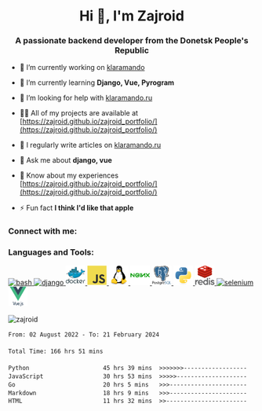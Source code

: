 <h1 align="center">Hi 👋, I'm Zajroid</h1>
<h3 align="center">A passionate backend developer from the Donetsk People's Republic</h3>

- 🔭 I’m currently working on [klaramando](klaramando.ru)

- 🌱 I’m currently learning **Django, Vue, Pyrogram**

- 🤝 I’m looking for help with [klaramando.ru](klaramando.ru)

- 👨‍💻 All of my projects are available at [https://zajroid.github.io/zajroid_portfolio/](https://zajroid.github.io/zajroid_portfolio/)

- 📝 I regularly write articles on [klaramando.ru](klaramando.ru)

- 💬 Ask me about **django, vue**

- 📄 Know about my experiences [https://zajroid.github.io/zajroid_portfolio/](https://zajroid.github.io/zajroid_portfolio/)

- ⚡ Fun fact **I think I'd like that apple**

<h3 align="left">Connect with me:</h3>
<p align="left">
</p>

<h3 align="left">Languages and Tools:</h3>
<p align="left"> <a href="https://www.gnu.org/software/bash/" target="_blank" rel="noreferrer"> <img src="https://www.vectorlogo.zone/logos/gnu_bash/gnu_bash-icon.svg" alt="bash" width="40" height="40"/> </a> <a href="https://www.djangoproject.com/" target="_blank" rel="noreferrer"> <img src="https://cdn.worldvectorlogo.com/logos/django.svg" alt="django" width="40" height="40"/> </a> <a href="https://www.docker.com/" target="_blank" rel="noreferrer"> <img src="https://raw.githubusercontent.com/devicons/devicon/master/icons/docker/docker-original-wordmark.svg" alt="docker" width="40" height="40"/> </a> <a href="https://developer.mozilla.org/en-US/docs/Web/JavaScript" target="_blank" rel="noreferrer"> <img src="https://raw.githubusercontent.com/devicons/devicon/master/icons/javascript/javascript-original.svg" alt="javascript" width="40" height="40"/> </a> <a href="https://www.linux.org/" target="_blank" rel="noreferrer"> <img src="https://raw.githubusercontent.com/devicons/devicon/master/icons/linux/linux-original.svg" alt="linux" width="40" height="40"/> </a> <a href="https://www.nginx.com" target="_blank" rel="noreferrer"> <img src="https://raw.githubusercontent.com/devicons/devicon/master/icons/nginx/nginx-original.svg" alt="nginx" width="40" height="40"/> </a> <a href="https://www.postgresql.org" target="_blank" rel="noreferrer"> <img src="https://raw.githubusercontent.com/devicons/devicon/master/icons/postgresql/postgresql-original-wordmark.svg" alt="postgresql" width="40" height="40"/> </a> <a href="https://www.python.org" target="_blank" rel="noreferrer"> <img src="https://raw.githubusercontent.com/devicons/devicon/master/icons/python/python-original.svg" alt="python" width="40" height="40"/> </a> <a href="https://redis.io" target="_blank" rel="noreferrer"> <img src="https://raw.githubusercontent.com/devicons/devicon/master/icons/redis/redis-original-wordmark.svg" alt="redis" width="40" height="40"/> </a> <a href="https://www.selenium.dev" target="_blank" rel="noreferrer"> <img src="https://raw.githubusercontent.com/detain/svg-logos/780f25886640cef088af994181646db2f6b1a3f8/svg/selenium-logo.svg" alt="selenium" width="40" height="40"/> </a> <a href="https://vuejs.org/" target="_blank" rel="noreferrer"> <img src="https://raw.githubusercontent.com/devicons/devicon/master/icons/vuejs/vuejs-original-wordmark.svg" alt="vuejs" width="40" height="40"/> </a> </p>


<p><img align="center" src="https://github-readme-stats.vercel.app/api/top-langs?username=zajroid&show_icons=true&locale=en&layout=compact" alt="zajroid" /></p>



<!--START_SECTION:waka-->

```txt
From: 02 August 2022 - To: 21 February 2024

Total Time: 166 hrs 51 mins

Python                     45 hrs 39 mins  >>>>>>>------------------   27.37 %
JavaScript                 30 hrs 53 mins  >>>>>--------------------   18.52 %
Go                         20 hrs 5 mins   >>>----------------------   12.04 %
Markdown                   18 hrs 9 mins   >>>----------------------   10.89 %
HTML                       11 hrs 32 mins  >>-----------------------   06.91 %
```

<!--END_SECTION:waka-->

